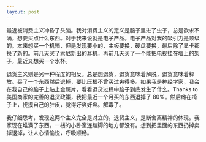 ```yaml
---
layout: post
---
```


最近被消费主义冲昏了头脑。我对消费主义的定义是脑子里进了虫子，总是欲求不满，想要买点什么东西。对于我来说就是电子产品。电子产品对我的吸引力是顶级的。本来想买一个机箱，但是发现要小的，主板要换，硬盘要换，最后除了显卡都换了新的。前几天买了索尼新出的耳机，再前几天买了一个能把电视挂在墙上的架子，最近又想买一个水杯。

退货主义则是另一种程度的相反。总是想退货，退货意味着解脱，退货意味着释放。买了一个东西然后退掉，要比压根不曾买过爽得多。如果我是神经学家，我会在我自己的脑子上贴上金属片，看看退货过程中脑子到底发生了什么。Thanks to 美国商家的完善的退货政策，我把最近一个月买的东西退掉了 80%。然后瘫在椅子上，抚摸自己的肚皮，觉得好爽好爽。解毒了。

我仔细思考，发现这两个主义完全是对立的。退货主义，是断舍离精神的体现。我家现在堆满了东西。一楼的小卧室连踏脚的地方都没有。想到把里面的东西扔掉卖掉退掉，让人心情愉悦，呼吸顺畅。
